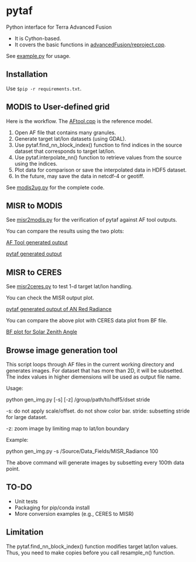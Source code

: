# pytaf
Python interface for Terra Advanced Fusion

  * It is Cython-based.
  * It covers the basic functions in [advancedFusion/reproject.cpp](https://github.com/TerraFusion/advancedFusion/blob/master/src/reproject.cpp).

See [example.py](example.py) for usage.

## Installation

Use `$pip -r requirements.txt`.

## MODIS to User-defined grid

Here is the workflow. The [AFtool.cpp](https://github.com/TerraFusion/advancedFusion/blob/master/src/AFtool.cpp) is the reference model.

1. Open AF file that contains many granules.
2. Generate target lat/lon datasets (using GDAL).
3. Use pytaf.find_nn_block_index() function to find indices in the source
dataset that corresponds to target lat/lon.
4. Use pytaf.interpolate_nn() function to retrieve values from the source
using the indices.
5. Plot data for comparison or save the interpolated data in HDF5 dataset.
6. In the future, may save the data in  netcdf-4 or geotiff.

See [modis2ug.py](modis2ug.py) for the complete code.

## MISR to MODIS

See [misr2modis.py](misr2modis.py) for the verification of pytaf against
AF tool outputs.

You can compare the results using the two plots:

[AF Tool generated output](misr2modis.h5.py.s.png)

[pytaf generated output](misr2modis.h5.py.t.png)

## MISR to CERES

See [misr2ceres.py](misr2ceres.py) to test 1-d target lat/lon handling.

You can check the MISR output plot.

[pytaf generated output of AN Red Radiance](misr2ceres.h5.py.png)

You can compare the above plot with CERES data plot from BF file.

[BF plot for Solar Zenith Angle](TERRA_BF_L1B_O53557_20100112014327_F000_V001.h5.py.png)

## Browse image generation tool

  This script loops through AF files in the current working directory and
  generates images. For dataset that has more than 2D, it will be subsetted.
  The index values in higher diemensions will be used as output file name. 

  Usage:

  python gen_img.py [-s] [-z] /group/path/to/hdf5/dset stride

  -s: do not apply scale/offset. do not show color bar.
  stride: subsetting stride for large dataset.
  
  -z: zoom image by limiting map to lat/lon boundary

  Example:

  python gen_img.py -s /Source/Data_Fields/MISR_Radiance 100

  The above command will generate images by subsetting every 100th data point.
  
  
##  TO-DO
* Unit tests
* Packaging for pip/conda install
* More conversion examples (e.g., CERES to MISR)

## Limitation

The pytaf.find_nn_block_index() function modifies target lat/lon values.
Thus, you need to make copies before you call resample_n() function.
